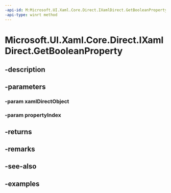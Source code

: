 ```yaml
---
-api-id: M:Microsoft.UI.Xaml.Core.Direct.IXamlDirect.GetBooleanProperty(Microsoft.UI.Xaml.Core.Direct.XamlDirectObject,Microsoft.UI.Xaml.Core.Direct.XamlPropertyIndex)
-api-type: winrt method
---
```


<!-- Method syntax.
public bool IXamlDirect.GetBooleanProperty(XamlDirectObject xamlDirectObject, XamlPropertyIndex propertyIndex)
-->

# Microsoft.UI.Xaml.Core.Direct.IXamlDirect.GetBooleanProperty

## -description

## -parameters
### -param xamlDirectObject

### -param propertyIndex

## -returns

## -remarks

## -see-also

## -examples

